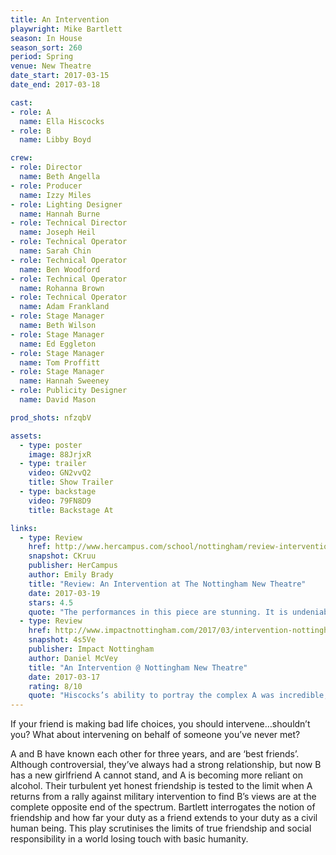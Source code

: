 ```yaml
---
title: An Intervention
playwright: Mike Bartlett
season: In House
season_sort: 260
period: Spring
venue: New Theatre
date_start: 2017-03-15
date_end: 2017-03-18

cast:
- role: A
  name: Ella Hiscocks
- role: B
  name: Libby Boyd

crew:
- role: Director
  name: Beth Angella
- role: Producer
  name: Izzy Miles
- role: Lighting Designer
  name: Hannah Burne
- role: Technical Director
  name: Joseph Heil
- role: Technical Operator
  name: Sarah Chin
- role: Technical Operator
  name: Ben Woodford
- role: Technical Operator
  name: Rohanna Brown
- role: Technical Operator
  name: Adam Frankland
- role: Stage Manager
  name: Beth Wilson
- role: Stage Manager
  name: Ed Eggleton
- role: Stage Manager
  name: Tom Proffitt
- role: Stage Manager
  name: Hannah Sweeney
- role: Publicity Designer
  name: David Mason

prod_shots: nfzqbV

assets:
  - type: poster
    image: 88JrjxR
  - type: trailer
    video: GN2vvQ2
    title: Show Trailer
  - type: backstage
    video: 79FN8D9
    title: Backstage At

links:
  - type: Review
    href: http://www.hercampus.com/school/nottingham/review-intervention-nottingham-new-theatre
    snapshot: CKruu
    publisher: HerCampus 
    author: Emily Brady
    title: "Review: An Intervention at The Nottingham New Theatre"
    date: 2017-03-19
    stars: 4.5
    quote: "The performances in this piece are stunning. It is undeniably a character piece, and the two actresses perform their roles with sublime conviction. They play off of each other perfectly, and the on-stage chemistry will convince you that they have been life-long friends. "
  - type: Review
    href: http://www.impactnottingham.com/2017/03/intervention-nottingham-new-theatre/
    snapshot: 4s5Ve
    publisher: Impact Nottingham
    author: Daniel McVey
    title: "An Intervention @ Nottingham New Theatre"
    date: 2017-03-17
    rating: 8/10
    quote: "Hiscocks’s ability to portray the complex A was incredible, a particular highlight of the show is in her monologue about Caspar, which showed immense emotional depth. "
---
```


If your friend is making bad life choices, you should intervene…shouldn’t you? What about intervening on behalf of someone you’ve never met?

A and B have known each other for three years, and are ‘best friends’. Although controversial, they’ve always had a strong relationship, but now B has a new girlfriend A cannot stand, and A is becoming more reliant on alcohol. Their turbulent yet honest friendship is tested to the limit when A returns from a rally against military intervention to find B’s views are at the complete opposite end of the spectrum. Bartlett interrogates the notion of friendship and how far your duty as a friend extends to your duty as a civil human being. This play scrutinises the limits of true friendship and social responsibility in a world losing touch with basic humanity.

